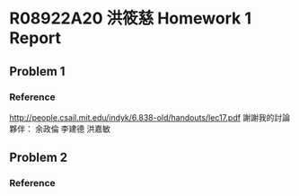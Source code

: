 # R08922A20 洪筱慈 Homework 1 Report
## Problem 1

### Reference
http://people.csail.mit.edu/indyk/6.838-old/handouts/lec17.pdf
謝謝我的討論夥伴：
余政倫
李建德
洪嘉敏





## Problem 2

### Reference

